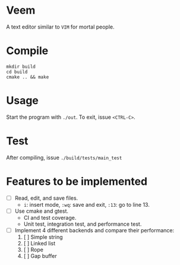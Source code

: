 # Veem
A text editor similar to `VIM` for mortal people.

# Compile
```
mkdir build
cd build
cmake .. && make
```

# Usage
Start the program with `./out`. To exit, issue `<CTRL-C>`.

# Test
After compiling, issue `./build/tests/main_test`

# Features to be implemented
- [ ] Read, edit, and save files.
  - `i`: insert mode, `:wq`: save and exit, `:13`: go to line 13.
- [ ] Use cmake and gtest.
  - CI and test coverage.
  - Unit test, integration test, and performance test.
- [ ] Implement 4 different backends and compare their performance:
  1. [ ] Simple string
  2. [ ] Linked list
  3. [ ] Rope
  4. [ ] Gap buffer
